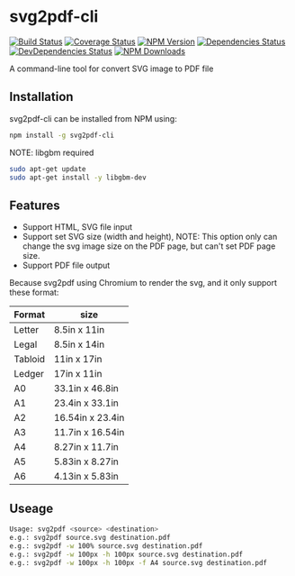 # svg2pdf-cli

[![Build Status](https://github.com/vowstar/svg2pdf-cli/actions/workflows/test.yml/badge.svg)](https://github.com/vowstar/vowstar/svg2pdf-cli/actions)
[![Coverage Status](https://coveralls.io/repos/github/vowstar/svg2pdf-cli/badge.svg?branch=master)](https://coveralls.io/github/vowstar/svg2pdf-cli?branch=master)
[![NPM Version](https://img.shields.io/npm/v/svg2pdf-cli.svg?style=flat)](https://www.npmjs.org/package/svg2pdf-cli)
[![Dependencies Status](https://david-dm.org/vowstar/svg2pdf-cli/status.svg)](https://david-dm.org/vowstar/svg2pdf-cli/)
[![DevDependencies Status](https://david-dm.org/vowstar/svg2pdf-cli/dev-status.svg)](https://david-dm.org/vowstar/svg2pdf-cli/#info=devDependencies)
[![NPM Downloads](https://img.shields.io/npm/dm/svg2pdf-cli.svg?style=flat)](https://www.npmjs.org/package/svg2pdf-cli)

A command-line tool for convert SVG image to PDF file

## Installation

svg2pdf-cli can be installed from NPM using:

```bash
npm install -g svg2pdf-cli
```

NOTE: libgbm required

```bash
sudo apt-get update
sudo apt-get install -y libgbm-dev
```

## Features

* Support HTML, SVG file input
* Support set SVG size (width and height), NOTE: This option only can change the svg image size on the PDF page, but can't set PDF page size.
* Support PDF file output

Because svg2pdf using Chromium to render the svg, and it only support these format:

Format  |       size
------- | ----------------
Letter  | 8.5in x 11in
Legal   | 8.5in x 14in
Tabloid | 11in x 17in
Ledger  | 17in x 11in
A0      | 33.1in x 46.8in
A1      | 23.4in x 33.1in
A2      | 16.54in x 23.4in
A3      | 11.7in x 16.54in
A4      | 8.27in x 11.7in
A5      | 5.83in x 8.27in
A6      | 4.13in x 5.83in

## Useage

```bash
Usage: svg2pdf <source> <destination>
e.g.: svg2pdf source.svg destination.pdf
e.g.: svg2pdf -w 100% source.svg destination.pdf
e.g.: svg2pdf -w 100px -h 100px source.svg destination.pdf
e.g.: svg2pdf -w 100px -h 100px -f A4 source.svg destination.pdf
```
